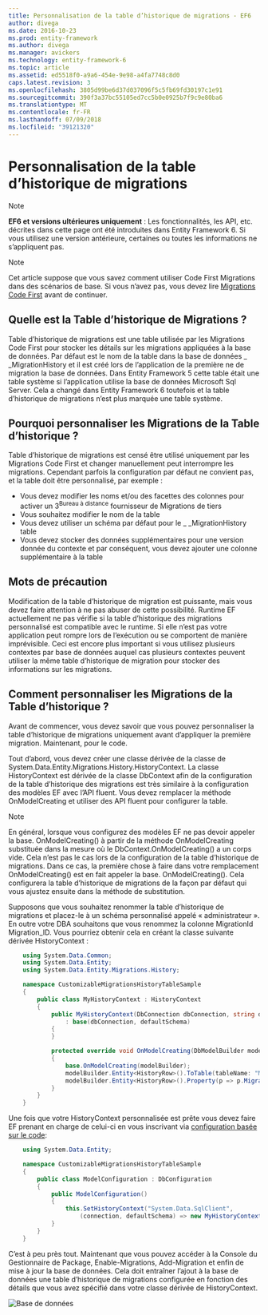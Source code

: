```yaml
---
title: Personnalisation de la table d’historique de migrations - EF6
author: divega
ms.date: 2016-10-23
ms.prod: entity-framework
ms.author: divega
ms.manager: avickers
ms.technology: entity-framework-6
ms.topic: article
ms.assetid: ed5518f0-a9a6-454e-9e98-a4fa7748c8d0
caps.latest.revision: 3
ms.openlocfilehash: 3805d99be6d37d037096f5c5fb69fd30197c1e91
ms.sourcegitcommit: 390f3a37bc55105ed7cc5b0e0925b7f9c9e80ba6
ms.translationtype: MT
ms.contentlocale: fr-FR
ms.lasthandoff: 07/09/2018
ms.locfileid: "39121320"
---
```

# <a name="customizing-the-migrations-history-table"></a>Personnalisation de la table d’historique de migrations
> [!NOTE]
> **EF6 et versions ultérieures uniquement** : Les fonctionnalités, les API, etc. décrites dans cette page ont été introduites dans Entity Framework 6. Si vous utilisez une version antérieure, certaines ou toutes les informations ne s’appliquent pas.

> [!NOTE]
> Cet article suppose que vous savez comment utiliser Code First Migrations dans des scénarios de base. Si vous n’avez pas, vous devez lire [Migrations Code First](~/ef6/modeling/code-first/migrations/index.md) avant de continuer.

## <a name="what-is-migrations-history-table"></a>Quelle est la Table d’historique de Migrations ?

Table d’historique de migrations est une table utilisée par les Migrations Code First pour stocker les détails sur les migrations appliquées à la base de données. Par défaut est le nom de la table dans la base de données \_ \_MigrationHistory et il est créé lors de l’application de la première ne de migration la base de données. Dans Entity Framework 5 cette table était une table système si l’application utilise la base de données Microsoft Sql Server. Cela a changé dans Entity Framework 6 toutefois et la table d’historique de migrations n’est plus marquée une table système.

## <a name="why-customize-migrations-history-table"></a>Pourquoi personnaliser les Migrations de la Table d’historique ?

Table d’historique de migrations est censé être utilisé uniquement par les Migrations Code First et changer manuellement peut interrompre les migrations. Cependant parfois la configuration par défaut ne convient pas, et la table doit être personnalisé, par exemple :

-   Vous devez modifier les noms et/ou des facettes des colonnes pour activer un 3<sup>Bureau à distance</sup> fournisseur de Migrations de tiers
-   Vous souhaitez modifier le nom de la table
-   Vous devez utiliser un schéma par défaut pour le \_ \_MigrationHistory table
-   Vous devez stocker des données supplémentaires pour une version donnée du contexte et par conséquent, vous devez ajouter une colonne supplémentaire à la table

## <a name="words-of-precaution"></a>Mots de précaution

Modification de la table d’historique de migration est puissante, mais vous devez faire attention à ne pas abuser de cette possibilité. Runtime EF actuellement ne pas vérifie si la table d’historique des migrations personnalisé est compatible avec le runtime. Si elle n’est pas votre application peut rompre lors de l’exécution ou se comportent de manière imprévisible. Ceci est encore plus important si vous utilisez plusieurs contextes par base de données auquel cas plusieurs contextes peuvent utiliser la même table d’historique de migration pour stocker des informations sur les migrations.

## <a name="how-to-customize-migrations-history-table"></a>Comment personnaliser les Migrations de la Table d’historique ?

Avant de commencer, vous devez savoir que vous pouvez personnaliser la table d’historique de migrations uniquement avant d’appliquer la première migration. Maintenant, pour le code.

Tout d’abord, vous devez créer une classe dérivée de la classe de System.Data.Entity.Migrations.History.HistoryContext. La classe HistoryContext est dérivée de la classe DbContext afin de la configuration de la table d’historique des migrations est très similaire à la configuration des modèles EF avec l’API fluent. Vous devez remplacer la méthode OnModelCreating et utiliser des API fluent pour configurer la table.

>[!NOTE]
> En général, lorsque vous configurez des modèles EF ne pas devoir appeler la base. OnModelCreating() à partir de la méthode OnModelCreating substituée dans la mesure où le DbContext.OnModelCreating() a un corps vide. Cela n’est pas le cas lors de la configuration de la table d’historique de migrations. Dans ce cas, la première chose à faire dans votre remplacement OnModelCreating() est en fait appeler la base. OnModelCreating(). Cela configurera la table d’historique de migrations de la façon par défaut qui vous ajustez ensuite dans la méthode de substitution.

Supposons que vous souhaitez renommer la table d’historique de migrations et placez-le à un schéma personnalisé appelé « administrateur ». En outre votre DBA souhaitons que vous renommez la colonne MigrationId Migration\_ID.  Vous pourriez obtenir cela en créant la classe suivante dérivée HistoryContext :

``` csharp
    using System.Data.Common;
    using System.Data.Entity;
    using System.Data.Entity.Migrations.History;

    namespace CustomizableMigrationsHistoryTableSample
    {
        public class MyHistoryContext : HistoryContext
        {
            public MyHistoryContext(DbConnection dbConnection, string defaultSchema)
                : base(dbConnection, defaultSchema)
            {
            }

            protected override void OnModelCreating(DbModelBuilder modelBuilder)
            {
                base.OnModelCreating(modelBuilder);
                modelBuilder.Entity<HistoryRow>().ToTable(tableName: "MigrationHistory", schemaName: "admin");
                modelBuilder.Entity<HistoryRow>().Property(p => p.MigrationId).HasColumnName("Migration_ID");
            }
        }
    }
```

Une fois que votre HistoryContext personnalisée est prête vous devez faire EF prenant en charge de celui-ci en vous inscrivant via [configuration basée sur le code](http://msdn.com/data/jj680699):

``` csharp
    using System.Data.Entity;

    namespace CustomizableMigrationsHistoryTableSample
    {
        public class ModelConfiguration : DbConfiguration
        {
            public ModelConfiguration()
            {
                this.SetHistoryContext("System.Data.SqlClient",
                    (connection, defaultSchema) => new MyHistoryContext(connection, defaultSchema));
            }
        }
    }
```

C’est à peu près tout. Maintenant que vous pouvez accéder à la Console du Gestionnaire de Package, Enable-Migrations, Add-Migration et enfin de mise à jour la base de données. Cela doit entraîner l’ajout à la base de données une table d’historique de migrations configurée en fonction des détails que vous avez spécifié dans votre classe dérivée de HistoryContext.

![Base de données](~/ef6/media/database.png)
